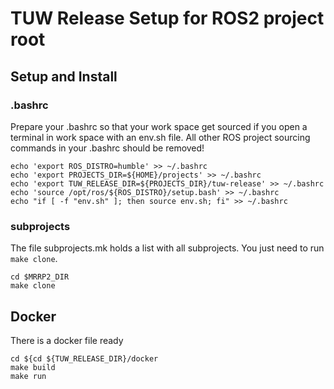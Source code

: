 # TUW Release Setup for ROS2 project root

## Setup and Install
### .bashrc
Prepare your .bashrc so that your work space get sourced if you open a terminal in work space with an env.sh file. All other ROS project sourcing commands in your .bashrc should be removed!
```
echo 'export ROS_DISTRO=humble' >> ~/.bashrc
echo 'export PROJECTS_DIR=${HOME}/projects' >> ~/.bashrc
echo 'export TUW_RELEASE_DIR=${PROJECTS_DIR}/tuw-release' >> ~/.bashrc
echo 'source /opt/ros/${ROS_DISTRO}/setup.bash' >> ~/.bashrc
echo "if [ -f "env.sh" ]; then source env.sh; fi" >> ~/.bashrc
```

### subprojects
The file subprojects.mk holds a list with all subprojects. You just need to run `make clone`. 
```
cd $MRRP2_DIR
make clone 
```

## Docker
There is a docker file ready
```
cd ${cd ${TUW_RELEASE_DIR}/docker
make build
make run
```
